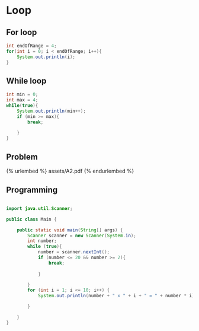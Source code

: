 # Loop      

## For loop      

```java      
int endOfRange = 4;
for(int i = 0; i < endOfRange; i++){
    System.out.println(i);
}     

```      

## While loop     

```java     
int min = 0;
int max = 4;
while(true){
    System.out.println(min++);      
    if (min >= max){
        break;       

    }
}      

```      

## Problem      

{% urlembed %}
assets/A2.pdf
{% endurlembed %}      


## Programming      

```java        

import java.util.Scanner;

public class Main {

    public static void main(String[] args) {
        Scanner scanner = new Scanner(System.in);
        int number;      
        while (true){
            number = scanner.nextInt();
            if (number <= 20 && number >= 2){
                break;
                
            }

        }
        for (int i = 1; i <= 10; i++) {
            System.out.println(number + " x " + i + " = " + number * i);

        }

    }
}        

```        









































